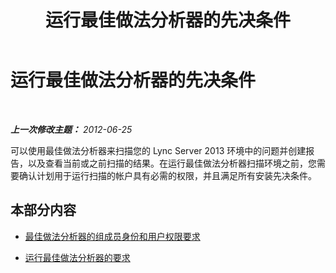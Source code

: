 ﻿---
title: 运行最佳做法分析器的先决条件
TOCTitle: 运行最佳做法分析器的先决条件
ms:assetid: 0521c48b-3e99-449f-a8b9-33fd34ce3bea
ms:mtpsurl: https://technet.microsoft.com/zh-cn/library/Gg591341(v=OCS.15)
ms:contentKeyID: 49311864
ms.date: 05/19/2016
mtps_version: v=OCS.15
ms.translationtype: HT
---

# 运行最佳做法分析器的先决条件

 

_**上一次修改主题：** 2012-06-25_

可以使用最佳做法分析器来扫描您的 Lync Server 2013 环境中的问题并创建报告，以及查看当前或之前扫描的结果。在运行最佳做法分析器扫描环境之前，您需要确认计划用于运行扫描的帐户具有必需的权限，并且满足所有安装先决条件。

## 本部分内容

  - [最佳做法分析器的组成员身份和用户权限要求](lync-server-2013-group-memberships-and-user-rights-requirements-for-best-practices-analyzer.md)

  - [运行最佳做法分析器的要求](lync-server-2013-requirements-for-running-best-practices-analyzer.md)

